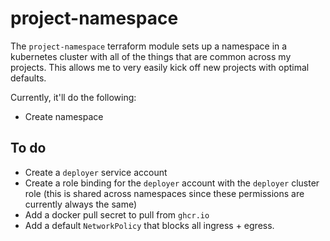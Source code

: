 # project-namespace

The `project-namespace` terraform module sets up a namespace in a kubernetes cluster with all of the things that are common across my projects. This allows me to very easily kick off new projects with optimal defaults.

Currently, it'll do the following:

- Create namespace


## To do

- Create a `deployer` service account
- Create a role binding for the `deployer` account with the `deployer` cluster role (this is shared across namespaces since these permissions are currently always the same)
- Add a docker pull secret to pull from `ghcr.io`
- Add a default `NetworkPolicy` that blocks all ingress + egress.
